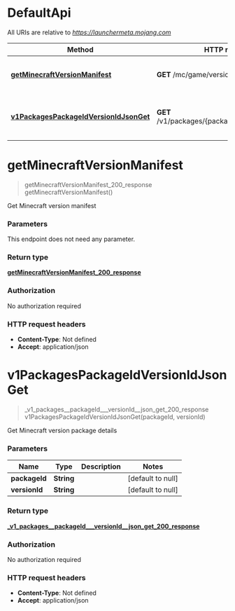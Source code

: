 # DefaultApi

All URIs are relative to *https://launchermeta.mojang.com*

| Method | HTTP request | Description |
|------------- | ------------- | -------------|
| [**getMinecraftVersionManifest**](DefaultApi.md#getMinecraftVersionManifest) | **GET** /mc/game/version_manifest.json | Get Minecraft version manifest |
| [**v1PackagesPackageIdVersionIdJsonGet**](DefaultApi.md#v1PackagesPackageIdVersionIdJsonGet) | **GET** /v1/packages/{packageId}/{versionId}.json | Get Minecraft version package details |


<a name="getMinecraftVersionManifest"></a>
# **getMinecraftVersionManifest**
> getMinecraftVersionManifest_200_response getMinecraftVersionManifest()

Get Minecraft version manifest

### Parameters
This endpoint does not need any parameter.

### Return type

[**getMinecraftVersionManifest_200_response**](../Models/getMinecraftVersionManifest_200_response.md)

### Authorization

No authorization required

### HTTP request headers

- **Content-Type**: Not defined
- **Accept**: application/json

<a name="v1PackagesPackageIdVersionIdJsonGet"></a>
# **v1PackagesPackageIdVersionIdJsonGet**
> _v1_packages__packageId___versionId__json_get_200_response v1PackagesPackageIdVersionIdJsonGet(packageId, versionId)

Get Minecraft version package details

### Parameters

|Name | Type | Description  | Notes |
|------------- | ------------- | ------------- | -------------|
| **packageId** | **String**|  | [default to null] |
| **versionId** | **String**|  | [default to null] |

### Return type

[**_v1_packages__packageId___versionId__json_get_200_response**](../Models/_v1_packages__packageId___versionId__json_get_200_response.md)

### Authorization

No authorization required

### HTTP request headers

- **Content-Type**: Not defined
- **Accept**: application/json

